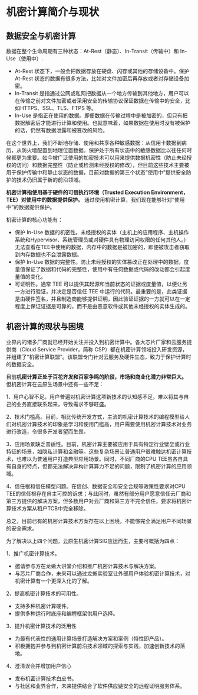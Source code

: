 # 机密计算简介与现状

## 数据安全与机密计算

数据在整个生命周期有三种状态：At-Rest（静态）、In-Transit（传输中）和 In-Use（使用中）.
- At-Rest 状态下，一般会把数据存放在硬盘、闪存或其他的存储设备中。保护 At-Rest 状态的数据有很多方法，比如对文件加密后再存放或者对存储设备加密。
- In-Transit 是指通过公网或私网把数据从一个地方传输到其他地方，用户可以在传输之前对文件加密或者采用安全的传输协议保证数据在传输中的安全，比如HTTPS、SSL、TLS、FTPS 等。
- In-Use 是指正在使用的数据。即便数据在传输过程中是被加密的，但只有把数据解密后才能进行计算和使用。也就意味着，如果数据在使用时没有被保护的话，仍然有数据泄露和被篡改的风险。

在这个世界上，我们不断地存储、使用和共享各种敏感数据：从信用卡数据到病历，从防火墙配置到地理位置数据。保护处于所有状态中的敏感数据比以往任何时候都更为重要。如今被广泛使用的加密技术可以用来提供数据机密性（防止未经授权的访问）和数据完整性（防止或检测未经授权的修改），但目前这些技术主要被用于保护传输中和静止状态的数据，目前对数据的第三个状态“使用中”提供安全防护的技术仍旧属于新的前沿领域。

**机密计算指使用基于硬件的可信执行环境（Trusted Execution Environment，TEE）对使用中的数据提供保护。** 通过使用机密计算，我们现在能够针对“使用中”的数据提供保护。

机密计算的核心功能有：

- 保护 In-Use 数据的机密性。未经授权的实体（主机上的应用程序、主机操作系统和Hypervisor、系统管理员或对硬件具有物理访问权限的任何其他人。）无法查看在TEE中使用的数据，内存中的数据是被加密的，即便被攻击者窃取到内存数据也不会泄露数据。
- 保护 In-Use 数据的完整性。防止未经授权的实体篡改正在处理中的数据，度量值保证了数据和代码的完整性，使用中有任何数据或代码的改动都会引起度量值的变化。
- 可证明性。通常 TEE 可以提供其起源和当前状态的证据或度量值，以便让另一方进行验证，并决定是否信任 TEE 中运行的代码。最重要的是，此类证据是由硬件签名，并且制造商能够提供证明，因此验证证据的一方就可以在一定程度上保证证据是可靠的，而不是由恶意软件或其他未经授权的实体生成的。

## 机密计算的现状与困境

业界内的诸多厂商就已经开始关注并投入到机密计算中。各大芯片厂家和云服务提供商（Cloud Service Provider，简称 CSP）都在机密计算领域投入研发资源，并组建了“机密计算联盟”。该联盟专门针对云服务及硬件生态，致力于保护计算时的数据安全。

目前**机密计算正处于百花齐发和百家争鸣的阶段，市场和商业化潜力非常巨大。** 但机密计算在云原生场景中还有一些不足：

1、用户心智不足。用户普遍对机密计算这项新技术的认知感不足，难以将其与自己的业务直接联系起来，导致需求不够旺盛。

2、技术门槛高。目前，相比传统开发方式，主流的机密计算技术的编程模型给人们对机密计算技术的印象是学习和使用门槛高，用户需要使用机密计算技术对业务进行改造，令很多开发者望而生畏。

3、应用场景缺乏普适性。目前，机密计算主要被应用于具有特定行业壁垒或行业特征的场景，如隐私计算和金融等。这些复杂场景让普通用户很难触达机密计算技术，也难以为普通用户打造典型应用场景。同时，不同厂商的CPU TEE虽各自具有自身的特点，但都无法解决异构计算算力不足的问题，限制了机密计算的应用领域。

4、信任根和信任模型问题。在信创、数据安全和安全合规等政策性要求对CPU TEE的信任根存在自主可控的诉求；与此同时，虽然有部分用户愿意信任云厂商和第三方提供的解决方案，但多数用户对云厂商和第三方不完全信任，要求将机密计算技术方案从租户TCB中完全移除。

总之，目前已有的机密计算技术方案存在以上困境，不能够完全满足用户不同场景的安全需求。

为了解决以上四个问题，云原生机密计算SIG应运而生，主要可概括为四点：

1、推广机密计算技术。

- 邀请参与方在龙蜥大讲堂介绍和推广机密计算技术与解决方案。
- 与芯片厂商合作，未来可以通过龙蜥实验室让外部用户体验机密计算技术，对机密计算有一个更深入化的了解。

2、提高机密计算技术的可用性。

- 支持多种机密计算硬件。
- 提供多种运行时底座和编程框架供用户选择。

3、提升机密计算技术的泛用性

- 为最有代表性的通用计算场景打造解决方案和案例（特性即产品）。
- 积极拥抱并参与到机密计算前沿技术领域的探索与实践，加速创新技术的落地。

4、澄清误会并增加用户信心

- 发布机密计算技术白皮书。
- 与社区和业界合作，未来提供结合了软件供应链安全的远程证明服务体系。
